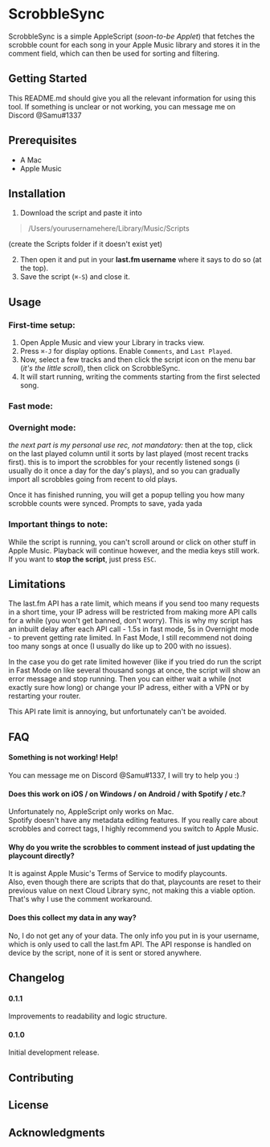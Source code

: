 # ScrobbleSync

ScrobbleSync is a simple AppleScript (*soon-to-be Applet*) that fetches the scrobble count for each song in your Apple Music library and stores it in the comment field, which can then be used for sorting and filtering.

## Getting Started

This README.md should give you all the relevant information for using this tool. If something is unclear or not working, you can message me on Discord @Samu#1337

## Prerequisites
- A Mac
- Apple Music

## Installation
1. Download the script and paste it into

>/Users/yourusernamehere/Library/Music/Scripts

(create the Scripts folder if it doesn't exist yet)

2. Then open it and put in your **last.fm username** where it says to do so (at the top).
3. Save the script (`⌘-S`) and close it.

## Usage

### First-time setup:
1. Open Apple Music and view your Library in tracks view. 
2. Press `⌘-J` for display options. Enable `Comments`, and `Last Played`.
3. Now, select a few tracks and then click the script icon on the menu bar (*it's the little scroll*), then click on ScrobbleSync.  
4. It will start running, writing the comments starting from the first selected song.

### Fast mode:

### Overnight mode:


*the next part is my personal use rec, not mandatory:*
then at the top, click on the last played column until it sorts by last played (most recent tracks first). this is to import the scrobbles for your recently listened songs (i usually do it once a day for the day's plays), and so you can gradually import all scrobbles going from recent to old plays.

Once it has finished running, you will get a popup telling you how many scrobble counts were synced.
Prompts to save, yada yada

### Important things to note:

While the script is running, you can't scroll around or click on other stuff in Apple Music. 
Playback will continue however, and the media keys still work. 
If you want to **stop the script**, just press `ESC`. 

## Limitations

The last.fm API has a rate limit, which means if you send too many requests in a short time, your IP adress will be restricted from making more API calls for a while (you won't get banned, don't worry). 
This is why my script has an inbuilt delay after each API call - 1.5s in fast mode, 5s in Overnight mode - to prevent getting rate limited. 
In Fast Mode, I still recommend not doing too many songs at once (I usually do like up to 200 with no issues).

In the case you do get rate limited however (like if you tried do run the script in Fast Mode on like several thousand songs at once, the script will show an error message and stop running. 
Then you can either wait a while (not exactly sure how long) or change your IP adress, either with a VPN or by restarting your router.

This API rate limit is annoying, but unfortunately can't be avoided.

## FAQ

#### Something is not working! Help!  
You can message me on Discord @Samu#1337, I will try to help you :)


#### Does this work on iOS / on Windows / on Android / with Spotify / etc.?  
Unfortunately no, AppleScript only works on Mac.  
Spotify doesn't have any metadata editing features. If you really care about scrobbles and correct tags, I highly recommend you switch to Apple Music.


#### Why do you write the scrobbles to comment instead of just updating the playcount directly?  
It is against Apple Music's Terms of Service to modify playcounts.  
Also, even though there are scripts that do that, playcounts are reset to their previous value on next Cloud Library sync, not making this a viable option.
That's why I use the comment workaround.

#### Does this collect my data in any way?  
No, I do not get any of your data. The only info you put in is your username, which is only used to call the last.fm API. The API response is handled on device by the script, none of it is sent or stored anywhere.

## Changelog

#### 0.1.1
Improvements to readability and logic structure.

#### 0.1.0 
Initial development release.

## Contributing

## License

## Acknowledgments
